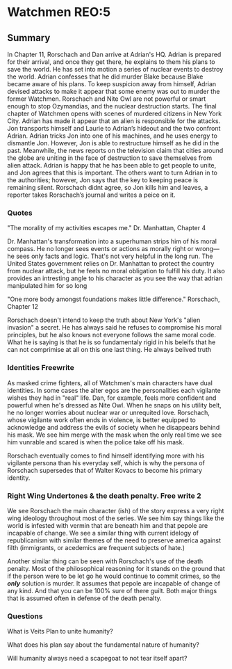 # Watchmen REO:5

## Summary

In Chapter 11, Rorschach and Dan arrive at Adrian's HQ. Adrian is prepared for their arrival, and once they get there, he explains to them his plans to save the world. He has set into motion a series of nuclear events to destroy the world. Adrian confesses that he did murder Blake because Blake became aware of his plans. To keep suspicion away from himself, Adrian devised attacks to make it appear that some enemy was out to murder the former Watchmen. Rorschach and Nite Owl are not powerful or smart enough to stop Ozymandias, and the nuclear destruction starts. The final chapter of Watchmen opens with scenes of murdered citizens in New York City. Adrian has made it appear that an alien is responsible for the attacks. Jon transports himself and Laurie to Adrian’s hideout and the two confront Adrian. Adrian tricks Jon into one of his machines, and he uses energy to dismantle Jon. However, Jon is able to restructure himself as he did in the past.  Meanwhile, the news reports on the television claim that cities around the globe are uniting in the face of destruction to save themselves from alien attack. Adrian is happy that he has been able to get people to unite, and Jon agrees that this is important. The others want to turn Adrian in to the authorities; however, Jon says that the key to keeping peace is remaining silent. Rorschach didnt agree, so Jon kills him and leaves, a reporter takes Rorschach’s journal and writes a peice on it.
### Quotes


"The morality of my activities escapes me."
Dr. Manhattan, Chapter 4

Dr. Manhattan's transformation into a superhuman strips him of his moral compass. He no longer sees events or actions as morally right or wrong—he sees only facts and logic. That's not very helpful in the long run. The United States government relies on Dr. Manhattan to protect the country from nuclear attack, but he feels no moral obligation to fulfill his duty. It also provides an intresting angle to his character as you see the way that adrian manipulated him for so long


"One more body amongst foundations makes little difference."
Rorschach, Chapter 12

Rorschach doesn't intend to keep the truth about New York's "alien invasion" a secret. He has always said he refuses to compromise his moral principles, but he also knows not everyone follows the same moral code. What he is saying is that he is so fundamentaly rigid in his beleifs that he can not comprimise at all on this one last thing. He always belived truth


### Identities Freewrite
As masked crime fighters, all of Watchmen's main characters have dual identities. In some cases the alter egos are the personalities each vigilante wishes they had in "real" life. Dan, for example, feels more confident and powerful when he's dressed as Nite Owl. When he snaps on his utility belt, he no longer worries about nuclear war or unrequited love. Rorschach, whose vigilante work often ends in violence, is better equipped to acknowledge and address the evils of society when he disappears behind his mask. We see him merge with the mask when the only real time we see him vunrable and scared is when the police take off his mask.

Rorschach eventually comes to find himself identifying more with his vigilante persona than his everyday self, which is why the persona of Rorschach supersedes that of Walter Kovacs to become his primary identity.

### Right Wing Undertones & the death penalty. Free write 2

We see Rorschach the main character (ish) of the story express a very right wing ideology throughout most of the series. We see him say things like the world is infested with vermin that are beneath him and that pepole are incapable of change. We see a similar thing with current idelogy of republicanism with similar themes of the need to preserve america against filth (immigrants, or acedemics are frequent subjects of hate.)

Another similar thing can be seen with Rorschach's use of the death penalty. Most of the philosophical reasoning for it stands on the ground that if the person were to be let go he would continue to commit crimes, so the ***only*** solution is murder. It assumes that pepole are incapable of change of any kind. And that you can be 100% sure of there guilt. Both major things that is assumed often in defense of the death penalty.

### Questions

What is Veits Plan to unite humanity?

What does his plan say about the fundamental nature of humanity?

Will humanity always need a scapegoat to not tear itself apart?

